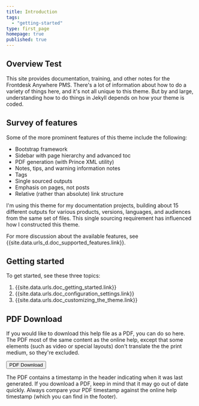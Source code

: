```yaml
---
title: Introduction
tags: 
  - "getting-started"
type: first_page
homepage: true
published: true
---
```



## Overview Test

This site provides documentation, training, and other notes for the Frontdesk Anywhere PMS. There's a lot of information about how to do a variety of things here, and it's not all unique to this theme. But by and large, understanding how to do things in Jekyll depends on how your theme is coded. 

## Survey of features

Some of the more prominent features of this theme include the following:

* Bootstrap framework
* Sidebar with page hierarchy and advanced toc
* PDF generation (with Prince XML utility)
* Notes, tips, and warning information notes
* Tags
* Single sourced outputs
* Emphasis on pages, not posts
* Relative (rather than absolute) link structure

I'm using this theme for my documentation projects, building about 15 different outputs for various products, versions, languages, and audiences from the same set of files. This single sourcing requirement has influenced how I constructed this theme.

For more discussion about the available features, see {{site.data.urls_d.doc_supported_features.link}}.

## Getting started

To get started, see these three topics:

1. {{site.data.urls.doc_getting_started.link}}
2. {{site.data.urls.doc_configuration_settings.link}}
3. {{site.data.urls.doc_customizing_the_theme.link}}

## PDF Download 

If you would like to download this help file as a PDF, you can do so here. The PDF most of the same content as the online help, except that some elements (such as video or special layouts) don't translate the the print medium, so they're excluded.

<a target="_blank" class="noCrossRef" href="doc_{{site.audience}}_pdf.pdf"><button type="button" class="btn btn-default" aria-label="Left Align"><span class="glyphicon glyphicon-download-alt" aria-hidden="true"></span> PDF Download</button></a>

The PDF contains a timestamp in the header indicating when it was last generated. If you download a PDF, keep in mind that it may go out of date quickly. Always compare your PDF timestamp against the online help timestamp (which you can find in the footer).
